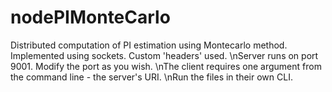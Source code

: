 nodePIMonteCarlo
================

Distributed computation of PI estimation using Montecarlo method. Implemented using sockets. Custom 'headers' used. 
\nServer runs on port 9001. Modify the port as you wish.
\nThe client requires one argument from the command line - the server's URI. 
\nRun the files in their own CLI. 